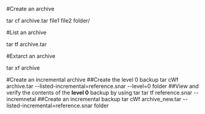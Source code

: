 #Create an archive

tar cf archive.tar file1 file2 folder/

#List an archive

tar tf archive.tar

#Extarct an archive

tar xf archive

#Create an incremental archive
##Create the level 0 backup
tar cWf archive.tar --listed-incremental=reference.snar --level=0 folder
##View and verify the contents of the **level 0** backup by using tar
tar tf reference.snar --incremnetal
##Create an incremental backup
tar cWf archive_new.tar --listed-incremental=reference.snar folder
